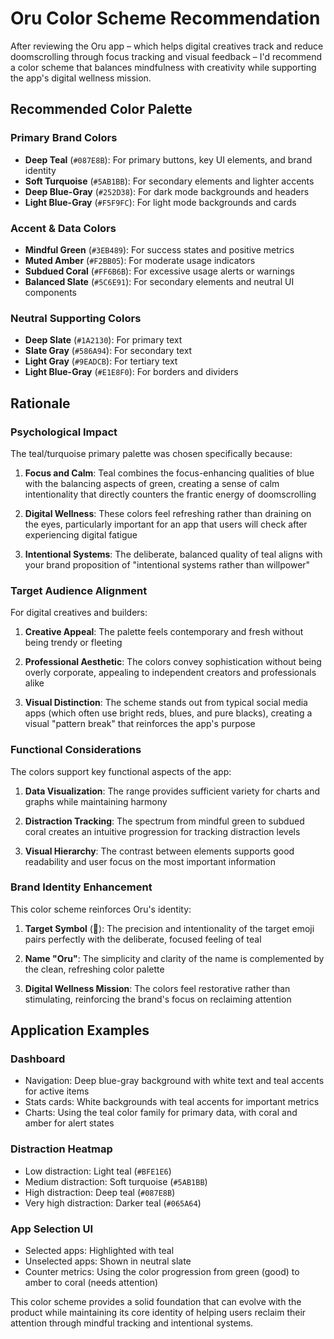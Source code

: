 # Oru Color Scheme Recommendation

After reviewing the Oru app – which helps digital creatives track and reduce doomscrolling through focus tracking and visual feedback – I'd recommend a color scheme that balances mindfulness with creativity while supporting the app's digital wellness mission.

## Recommended Color Palette

### Primary Brand Colors
- **Deep Teal** (`#087E8B`): For primary buttons, key UI elements, and brand identity
- **Soft Turquoise** (`#5AB1BB`): For secondary elements and lighter accents
- **Deep Blue-Gray** (`#252D38`): For dark mode backgrounds and headers
- **Light Blue-Gray** (`#F5F9FC`): For light mode backgrounds and cards

### Accent & Data Colors
- **Mindful Green** (`#3EB489`): For success states and positive metrics
- **Muted Amber** (`#F2BB05`): For moderate usage indicators
- **Subdued Coral** (`#FF6B6B`): For excessive usage alerts or warnings
- **Balanced Slate** (`#5C6E91`): For secondary elements and neutral UI components

### Neutral Supporting Colors
- **Deep Slate** (`#1A2130`): For primary text
- **Slate Gray** (`#586A94`): For secondary text
- **Light Gray** (`#9EADCB`): For tertiary text
- **Light Blue-Gray** (`#E1E8F0`): For borders and dividers

## Rationale

### Psychological Impact
The teal/turquoise primary palette was chosen specifically because:

1. **Focus and Calm**: Teal combines the focus-enhancing qualities of blue with the balancing aspects of green, creating a sense of calm intentionality that directly counters the frantic energy of doomscrolling

2. **Digital Wellness**: These colors feel refreshing rather than draining on the eyes, particularly important for an app that users will check after experiencing digital fatigue

3. **Intentional Systems**: The deliberate, balanced quality of teal aligns with your brand proposition of "intentional systems rather than willpower"

### Target Audience Alignment
For digital creatives and builders:

1. **Creative Appeal**: The palette feels contemporary and fresh without being trendy or fleeting
   
2. **Professional Aesthetic**: The colors convey sophistication without being overly corporate, appealing to independent creators and professionals alike

3. **Visual Distinction**: The scheme stands out from typical social media apps (which often use bright reds, blues, and pure blacks), creating a visual "pattern break" that reinforces the app's purpose

### Functional Considerations

The colors support key functional aspects of the app:

1. **Data Visualization**: The range provides sufficient variety for charts and graphs while maintaining harmony
   
2. **Distraction Tracking**: The spectrum from mindful green to subdued coral creates an intuitive progression for tracking distraction levels
   
3. **Visual Hierarchy**: The contrast between elements supports good readability and user focus on the most important information

### Brand Identity Enhancement

This color scheme reinforces Oru's identity:

1. **Target Symbol** (🎯): The precision and intentionality of the target emoji pairs perfectly with the deliberate, focused feeling of teal
   
2. **Name "Oru"**: The simplicity and clarity of the name is complemented by the clean, refreshing color palette
   
3. **Digital Wellness Mission**: The colors feel restorative rather than stimulating, reinforcing the brand's focus on reclaiming attention

## Application Examples

### Dashboard
- Navigation: Deep blue-gray background with white text and teal accents for active items
- Stats cards: White backgrounds with teal accents for important metrics
- Charts: Using the teal color family for primary data, with coral and amber for alert states

### Distraction Heatmap
- Low distraction: Light teal (`#BFE1E6`)
- Medium distraction: Soft turquoise (`#5AB1BB`)
- High distraction: Deep teal (`#087E8B`)
- Very high distraction: Darker teal (`#065A64`)

### App Selection UI
- Selected apps: Highlighted with teal
- Unselected apps: Shown in neutral slate
- Counter metrics: Using the color progression from green (good) to amber to coral (needs attention)

This color scheme provides a solid foundation that can evolve with the product while maintaining its core identity of helping users reclaim their attention through mindful tracking and intentional systems.